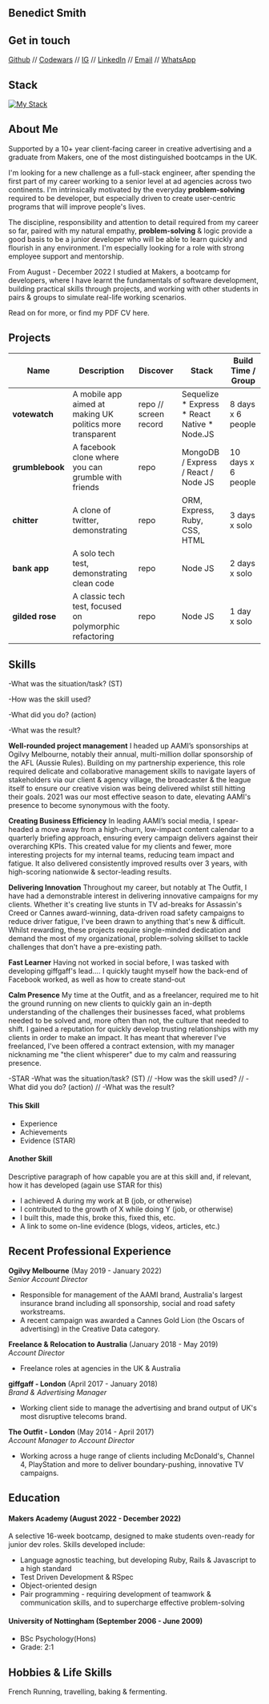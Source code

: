 ## Benedict Smith
 
## Get in touch
[Github](https://github.com/eggs-benny) // [Codewars](https://www.codewars.com/users/eggs-benny) // [IG](https://instagram.com/eggs_codes) // [LinkedIn](https://www.linkedin.com/in/benedict-smith-21b00330) // [Email](mailto:benedict.smith87@gmail.com) // [WhatsApp](https://wa.me/447851784011?text=I%20saw%20your%20Github%20and%20...)

## Stack
[![My Stack](https://skills.thijs.gg/icons?i=js,react,mongodb,nodejs,ruby,html,css,git)](https://skills.thijs.gg)

## About Me
Supported by a 10+ year client-facing career in creative advertising and a graduate from Makers, one of the most distinguished bootcamps in the UK.

I'm looking for a new challenge as a full-stack engineer, after spending the first part of my career working to a senior level at ad agencies across two continents. I'm intrinsically motivated by the everyday **problem-solving** required to be developer, but especially driven to create user-centric programs that will improve people's lives.

The discipline, responsibility and attention to detail required from my career so far, paired with my natural empathy, **problem-solving** & logic provide a good basis to be a junior developer who will be able to learn quickly and flourish in any environment. I'm especially looking for a role with strong employee support and mentorship.

From August - December 2022 I studied at Makers, a bootcamp for developers, where I have learnt the fundamentals of software development, building practical skills through projects, and working with other students in pairs & groups to simulate real-life working scenarios.

Read on for more, or find my PDF CV here.


## Projects

| Name | Description | Discover | Stack | Build Time / Group |
|---------------|-----------|------------|----|----------|
| **votewatch** | A mobile app aimed at making UK politics more transparent | repo // screen record | Sequelize * Express * React Native * Node.JS | 8 days x 6 people |
| **grumblebook** | A facebook clone where you can grumble with friends | repo | MongoDB / Express / React / Node JS | 10 days x 6 people |
| **chitter** | A clone of twitter, demonstrating  | repo | ORM, Express, Ruby, CSS, HTML | 3 days x solo |
| **bank app** | A solo tech test, demonstrating clean code | repo | Node JS | 2 days x solo |
| **gilded rose** | A classic tech test, focused on polymorphic refactoring | repo | Node JS | 1 day x solo |


## Skills


-What was the situation/task? (ST)

-How was the skill used?

-What did you do? (action)

-What was the result?

**Well-rounded project management**
I headed up AAMI’s sponsorships at Ogilvy Melbourne, notably their annual, multi-million dollar sponsorship of the AFL (Aussie Rules). Building on my partnership experience, this role required delicate and collaborative management skills to navigate layers of stakeholders via our client & agency village, the broadcaster & the league itself to ensure our creative vision was being delivered whilst still hitting their goals. 2021 was our most effective season to date, elevating AAMI's presence to become synonymous with the footy.

**Creating Business Efficiency**
In leading AAMI’s social media, I spear-headed a move away from a high-churn, low-impact content calendar to a quarterly briefing approach, ensuring every campaign delivers against their overarching KPIs. This created value for my clients and fewer, more interesting projects for my internal teams, reducing team impact and fatigue. It also delivered consistently improved results over 3 years, with high-scoring nationwide & sector-leading results.

**Delivering Innovation**
Throughout my career, but notably at The Outfit, I have had a demonstrable interest in delivering innovative campaigns for my clients. Whether it's creating live stunts in TV ad-breaks for Assassin's Creed or Cannes award-winning, data-driven road safety campaigns to reduce driver fatigue, I've been drawn to anything that's new & difficult. Whilst rewarding, these projects require single-minded dedication and demand the most of my organizational, problem-solving skillset to tackle challenges that don't have a pre-existing path.

**Fast Learner**
Having not worked in social before, I was tasked with developing giffgaff's lead.... I quickly taught myself how the back-end of Facebook worked, as well as how to create stand-out 

**Calm Presence**
My time at the Outfit, and as a freelancer, required me to hit the ground running on new clients to quickly gain an in-depth understanding of the challenges their businesses faced, what problems needed to be solved and, more often than not, the culture that needed to shift. I gained a reputation for quickly develop trusting relationships with my clients in order to make an impact. It has meant that wherever I've freelanced, I've been offered a contract extension, with my manager nicknaming me "the client whisperer" due to my calm and reassuring presence.

-STAR
-What was the situation/task? (ST) // -How was the skill used? // -What did you do? (action) // -What was the result?

#### This Skill

- Experience
- Achievements
- Evidence (STAR)

#### Another Skill

Descriptive paragraph of how capable you are at this skill and, if relevant, how it has developed (again use STAR for this)

- I achieved A during my work at B (job, or otherwise)
- I contributed to the growth of X while doing Y (job, or otherwise)
- I built this, made this, broke this, fixed this, etc.
- A link to some on-line evidence (blogs, videos, articles, etc.)

## Recent Professional Experience

**Ogilvy Melbourne** (May 2019 - January 2022)  
_Senior Account Director_

- Responsible for management of the AAMI brand, Australia's largest insurance brand including all sponsorship, social and road safety workstreams.
- A recent campaign was awarded a Cannes Gold Lion (the Oscars of advertising) in the Creative Data category.

**Freelance & Relocation to Australia** (January 2018 - May 2019)  
_Account Director_
- Freelance roles at agencies in the UK & Australia

**giffgaff - London** (April 2017 - January 2018)  
_Brand & Advertising Manager_
- Working client side to manage the advertising and brand output of UK's most disruptive telecoms brand.

**The Outfit - London** (May 2014 - April 2017)  
_Account Manager to Account Director_
- Working across a huge range of clients including McDonald's, Channel 4, PlayStation and more to deliver boundary-pushing, innovative TV campaigns.

## Education

#### Makers Academy (August 2022 - December 2022)
A selective 16-week bootcamp, designed to make students oven-ready for junior dev roles.
Skills developed include:
- Language agnostic teaching, but developing Ruby, Rails & Javascript to a high standard
- Test Driven Development & RSpec
- Object-oriented design
- Pair programming - requiring development of teamwork & communication skills, and to supercharge effective problem-solving

#### University of Nottingham (September 2006 - June 2009)
- BSc Psychology(Hons)
- Grade: 2:1

## Hobbies & Life Skills
French
Running, travelling, baking & fermenting.
